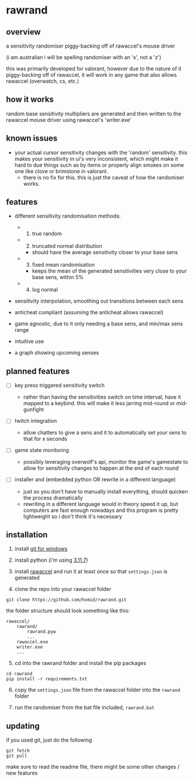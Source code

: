 # rawrand

## overview

a sensitivity randomiser piggy-backing off of rawaccel's mouse driver

(i am australian i will be spelling randomiser with an 's', not a 'z')

this was primarily developed for valorant, however due to the nature of it piggy-backing off of rawaccel, it will work in any game that also allows rawaccel (overwatch, cs, etc.)

## how it works

random base sensitivity multipliers are generated and then written to the rawaccel mouse driver using rawaccel's 'writer.exe'

## known issues

- your actual cursor sensitivity changes with the 'random' sensitivity. this makes your sensitivity in ui's very inconsistent, which might make it hard to due things such as by items or properly align smokes on some one like clove or brimstone in valorant.
    - there is no fix for this. this is just the caveat of how the randomiser works.

## features

- different sensitivity randomisation methods:

    - 1. true random

    - 2. truncated normal distribution
        - should have the average sensitivity closer to your base sens

    - 3. fixed mean randomisation
        - keeps the mean of the generated sensitivities very close to your base sens, within 5%

    - 4. log normal

- sensitivity interpolation, smoothing out transitions between each sens

- anticheat compliant (assuming the anticheat allows rawaccel)

- game agnostic, due to it only needing a base sens, and min/max sens range

- intuitive use

- a graph showing upcoming senses

## planned features

- [ ] key press triggered sensitivity switch
    - rather than having the sensitivities switch on time interval, have it mapped to a keybind. this will make it less jarring mid-round or mid-gunfight

- [ ] twitch integration
    - allow chatters to give a sens and it to automatically set your sens to that for x seconds

- [ ] game state monitoring
    - possibly leveraging overwolf's api, monitor the game's gamestate to allow for sensitivity changes to happen at the end of each round

- [ ] installer and (embedded python OR rewrite in a different language)
    - just so you don't have to manually install everything, should quicken the process dramatically
    - rewriting in a different language would in theory speed it up, but computers are fast enough nowadays and this program is pretty lightweight so i don't think it's necessary

## installation

1. install [git for windows](https://git-scm.com/downloads/win)

2. install python (i'm using [3.11.7](https://www.python.org/downloads/release/python-3117/))

3. install [rawaccel](https://github.com/a1xd/rawaccel) and run it at least once so that `settings.json` is generated

4. clone the repo into your rawaccel folder
```
git clone https://github.com/hxmid/rawrand.git
```

the folder structure should look something like this:

```
rawaccel/
    rawrand/
        rawrand.pyw
        ...
    rawaccel.exe
    writer.exe
    ...
```

5. cd into the rawrand folder and install the pip packages

```
cd rawrand
pip install -r requirements.txt
```

6. copy the `settings.json` file from the rawaccel folder into the `rawrand` folder

7. run the randomiser from the bat file included, `rawrand.bat`

## updating

if you used git, just do the following

```
git fetch
git pull
```

make sure to read the readme file, there might be some other changes / new features
